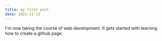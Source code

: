 ```yaml
---
title: my first post
date: 2021-11-13
---
```

I'm now taking the course of web development. It gets started with learning how to create a github page.
